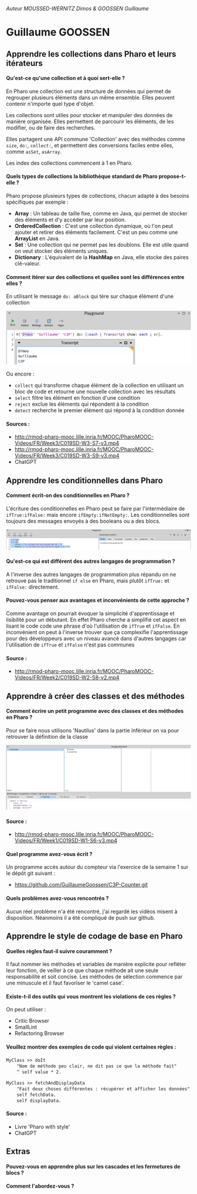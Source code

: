 *Auteur MOUSSED-WERNITZ Dimos & GOOSSEN Guillaume* 
# Guillaume GOOSSEN
## Apprendre les collections dans Pharo et leurs itérateurs

#### Qu'est-ce qu'une collection et à quoi sert-elle ?

En Pharo une collection est une structure de données qui permet de regrouper plusieurs éléments dans un même ensemble. Elles peuvent contenir n'importe quel type d'objet.

Les collections sont utiles pour stocker et manipuler des données de manière organisée. Elles permettent de parcourir les éléments, de les modifier, ou de faire des recherches.

Elles partagent une API commune 'Collection' avec des méthodes comme `size`, `do:`, `collect:`, et permettent des conversions faciles entre elles, comme `asSet`, `asArray`.

Les index des collections commencent à 1 en Pharo.
#### Quels types de collections la bibliothèque standard de Pharo propose-t-elle ?

Pharo propose plusieurs types de collections, chacun adapté à des besoins spécifiques par exemple :

- **Array** : Un tableau de taille fixe, comme en Java, qui permet de stocker des éléments et d'y accéder par leur position.
- **OrderedCollection** : C'est une collection dynamique, où l'on peut ajouter et retirer des éléments facilement. C'est un peu comme une **ArrayList** en Java.
- **Set** : Une collection qui ne permet pas les doublons. Elle est utile quand on veut stocker des éléments uniques.
- **Dictionary** : L'équivalent de la **HashMap** en Java, elle stocke des paires clé-valeur.
#### Comment itérer sur des collections et quelles sont les différences entre elles ?

En utilisant le message `do: aBlock` qui tère sur chaque élément d'une collection

![Collections](./Guillaume/Collections.png)

Ou encore :
- `collect` qui transforme chaque élément de la collection en utilisant un bloc de code et retourne une nouvelle collection avec les résultats
- `select` filtre les élément en fonction d'une condition
- `reject` exclue les éléments qui répondent à la condition
- `detect` recherche le premier élément qui répond à la condition donnée
#### Sources : 
- http://rmod-pharo-mooc.lille.inria.fr/MOOC/PharoMOOC-Videos/FR/Week3/C019SD-W3-S7-v3.mp4
- http://rmod-pharo-mooc.lille.inria.fr/MOOC/PharoMOOC-Videos/FR/Week3/C019SD-W3-S9-v3.mp4
- ChatGPT
## Apprendre les conditionnelles dans Pharo

#### Comment écrit-on des conditionnelles en Pharo ?

L'écriture des conditionnelles en Pharo peut se faire par l'intermédiaire de `ifTrue:ifFalse:` mais encore `ifEmpty:ifNotEmpty:`. Les conditionnelles sont toujours des messages envoyés à des booleans ou a des blocs.

![Conditions](./Guillaume/Conditions.png)

#### Qu'est-ce qui est différent des autres langages de programmation ?

A l'inverse des autres langages de programmation plus répandu on ne retrouve pas le traditionnel `if else` en Pharo, mais plutôt `ifTrue:` et `ifFalse:` directement.
#### Pouvez-vous penser aux avantages et inconvénients de cette approche ?

Comme avantage on pourrait évoquer la simplicité d'apprentissage et lisibilité pour un débutant. En effet Pharo cherche a simplifié cet aspect en lisant le code code une phrase d'où l'utilisation de `ifTrue` et `ifFalse`. En inconvénient on peut à l'inverse trouver que ça complexifie l'apprentissage pour des développeurs avec un niveau avancé dans d'autres langages car l'utilisation de `ifTrue` et `ifFalse` n'est pas communes

#### Source :
- http://rmod-pharo-mooc.lille.inria.fr/MOOC/PharoMOOC-Videos/FR/Week2/C019SD-W2-S8-v2.mp4
## Apprendre à créer des classes et des méthodes

#### Comment écrire un petit programme avec des classes et des méthodes en Pharo ?

Pour se faire nous utilisons 'Nautilus' dans la partie inférieur on va pour retrouver la définition de la classe

![Class](./Guillaume/Class.png)

#### Source :
- http://rmod-pharo-mooc.lille.inria.fr/MOOC/PharoMOOC-Videos/FR/Week1/C019SD-W1-S6-v3.mp4
#### Quel programme avez-vous écrit ?

Un programme accès autour du compteur via l'exercice de la semaine 1 sur le dépôt git suivant :
- https://github.com/GuillaumeGoossen/C3P-Counter.git
#### Quels problèmes avez-vous rencontrés ?

Aucun réel problème n'a été rencontré, j'ai regardé les vidéos misent à disposition. Néanmoins il a été compliqué de push sur github.
## Apprendre le style de codage de base en Pharo

#### Quelles règles faut-il suivre couramment ?

Il faut nommer les méthodes et variables de manière explicite pour refléter leur fonction, de veiller à ce que chaque méthode ait une seule responsabilité et soit concise. Les méthodes de sélection commence par une minuscule et il faut favoriser le 'camel case'.
#### Existe-t-il des outils qui vous montrent les violations de ces règles ?

On peut utiliser :
- Critic Browser
- SmallLint
- Refactoring Browser
#### Veuillez montrer des exemples de code qui violent certaines règles :

``` 
MyClass >> doIt
    "Nom de méthode peu clair, ne dit pas ce que la méthode fait"
    ^ self value * 2.
```

```
MyClass >> fetchAndDisplayData
    "Fait deux choses différentes : récupérer et afficher les données"
    self fetchData.
    self displayData.
```
#### Source : 
- Livre 'Pharo with style'
- ChatGPT
## Extras

#### Pouvez-vous en apprendre plus sur les cascades et les fermetures de blocs ? 

#### Comment l'abordez-vous ?

